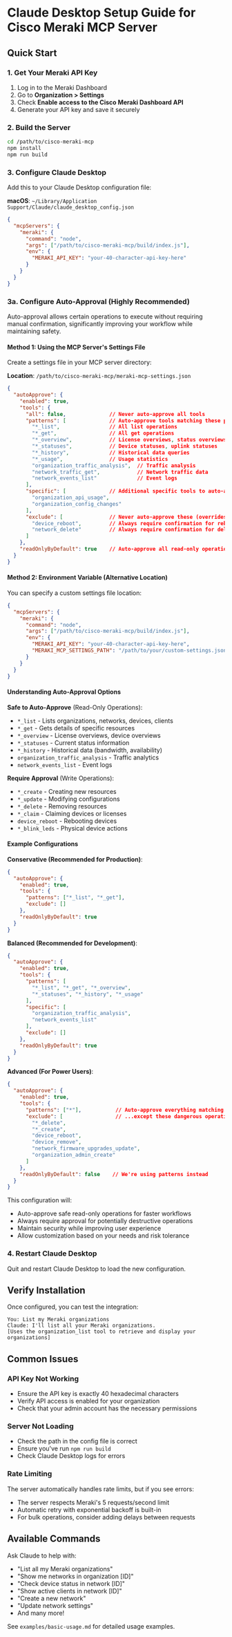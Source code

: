 # Claude Desktop Setup Guide for Cisco Meraki MCP Server

## Quick Start

### 1. Get Your Meraki API Key

1. Log in to the Meraki Dashboard
2. Go to **Organization > Settings**
3. Check **Enable access to the Cisco Meraki Dashboard API**
4. Generate your API key and save it securely

### 2. Build the Server

```bash
cd /path/to/cisco-meraki-mcp
npm install
npm run build
```

### 3. Configure Claude Desktop

Add this to your Claude Desktop configuration file:

**macOS**: `~/Library/Application Support/Claude/claude_desktop_config.json`

```json
{
  "mcpServers": {
    "meraki": {
      "command": "node",
      "args": ["/path/to/cisco-meraki-mcp/build/index.js"],
      "env": {
        "MERAKI_API_KEY": "your-40-character-api-key-here"
      }
    }
  }
}
```

### 3a. Configure Auto-Approval (Highly Recommended)

Auto-approval allows certain operations to execute without requiring manual confirmation, significantly improving your workflow while maintaining safety.

#### Method 1: Using the MCP Server's Settings File

Create a settings file in your MCP server directory:

**Location**: `/path/to/cisco-meraki-mcp/meraki-mcp-settings.json`

```json
{
  "autoApprove": {
    "enabled": true,
    "tools": {
      "all": false,              // Never auto-approve all tools
      "patterns": [              // Auto-approve tools matching these patterns
        "*_list",                // All list operations
        "*_get",                 // All get operations
        "*_overview",            // License overviews, status overviews
        "*_statuses",            // Device statuses, uplink statuses
        "*_history",             // Historical data queries
        "*_usage",               // Usage statistics
        "organization_traffic_analysis",  // Traffic analysis
        "network_traffic_get",            // Network traffic data
        "network_events_list"             // Event logs
      ],
      "specific": [              // Additional specific tools to auto-approve
        "organization_api_usage",
        "organization_config_changes"
      ],
      "exclude": [               // Never auto-approve these (overrides patterns)
        "device_reboot",         // Always require confirmation for reboots
        "network_delete"         // Always require confirmation for deletions
      ]
    },
    "readOnlyByDefault": true    // Auto-approve all read-only operations
  }
}
```

#### Method 2: Environment Variable (Alternative Location)

You can specify a custom settings file location:

```json
{
  "mcpServers": {
    "meraki": {
      "command": "node",
      "args": ["/path/to/cisco-meraki-mcp/build/index.js"],
      "env": {
        "MERAKI_API_KEY": "your-40-character-api-key-here",
        "MERAKI_MCP_SETTINGS_PATH": "/path/to/your/custom-settings.json"
      }
    }
  }
}
```

#### Understanding Auto-Approval Options

**Safe to Auto-Approve** (Read-Only Operations):
- `*_list` - Lists organizations, networks, devices, clients
- `*_get` - Gets details of specific resources
- `*_overview` - License overviews, device overviews
- `*_statuses` - Current status information
- `*_history` - Historical data (bandwidth, availability)
- `organization_traffic_analysis` - Traffic analytics
- `network_events_list` - Event logs

**Require Approval** (Write Operations):
- `*_create` - Creating new resources
- `*_update` - Modifying configurations
- `*_delete` - Removing resources
- `*_claim` - Claiming devices or licenses
- `device_reboot` - Rebooting devices
- `*_blink_leds` - Physical device actions

#### Example Configurations

**Conservative (Recommended for Production)**:
```json
{
  "autoApprove": {
    "enabled": true,
    "tools": {
      "patterns": ["*_list", "*_get"],
      "exclude": []
    },
    "readOnlyByDefault": true
  }
}
```

**Balanced (Recommended for Development)**:
```json
{
  "autoApprove": {
    "enabled": true,
    "tools": {
      "patterns": [
        "*_list", "*_get", "*_overview", 
        "*_statuses", "*_history", "*_usage"
      ],
      "specific": [
        "organization_traffic_analysis",
        "network_events_list"
      ],
      "exclude": []
    },
    "readOnlyByDefault": true
  }
}
```

**Advanced (For Power Users)**:
```json
{
  "autoApprove": {
    "enabled": true,
    "tools": {
      "patterns": ["*"],           // Auto-approve everything matching...
      "exclude": [                 // ...except these dangerous operations
        "*_delete",
        "*_create",
        "device_reboot",
        "device_remove",
        "network_firmware_upgrades_update",
        "organization_admin_create"
      ]
    },
    "readOnlyByDefault": false    // We're using patterns instead
  }
}
```

This configuration will:
- Auto-approve safe read-only operations for faster workflows
- Always require approval for potentially destructive operations
- Maintain security while improving user experience
- Allow customization based on your needs and risk tolerance

### 4. Restart Claude Desktop

Quit and restart Claude Desktop to load the new configuration.

## Verify Installation

Once configured, you can test the integration:

```
You: List my Meraki organizations
Claude: I'll list all your Meraki organizations.
[Uses the organization_list tool to retrieve and display your organizations]
```

## Common Issues

### API Key Not Working
- Ensure the API key is exactly 40 hexadecimal characters
- Verify API access is enabled for your organization
- Check that your admin account has the necessary permissions

### Server Not Loading
- Check the path in the config file is correct
- Ensure you've run `npm run build`
- Check Claude Desktop logs for errors

### Rate Limiting
The server automatically handles rate limits, but if you see errors:
- The server respects Meraki's 5 requests/second limit
- Automatic retry with exponential backoff is built-in
- For bulk operations, consider adding delays between requests

## Available Commands

Ask Claude to help with:
- "List all my Meraki organizations"
- "Show me networks in organization [ID]"
- "Check device status in network [ID]"
- "Show active clients in network [ID]"
- "Create a new network"
- "Update network settings"
- And many more!

See `examples/basic-usage.md` for detailed usage examples.